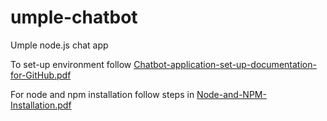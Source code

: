# umple-chatbot
Umple node.js chat app

To set-up environment follow [Chatbot-application-set-up-documentation-for-GitHub.pdf](https://github.com/rizvi-m/umple-chatbot/blob/master/Chatbot-application-set-up-documentation-for-GitHub.pdf)

For node and npm installation follow steps in [Node-and-NPM-Installation.pdf](https://github.com/rizvi-m/umple-chatbot/blob/master/Node-and-NPM-Installation.pdf)
